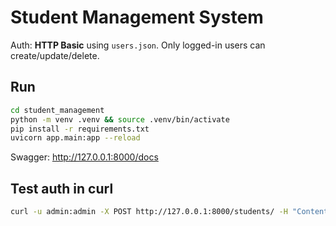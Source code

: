 # Student Management System

Auth: **HTTP Basic** using `users.json`. Only logged-in users can create/update/delete.

## Run
```bash
cd student_management
python -m venv .venv && source .venv/bin/activate
pip install -r requirements.txt
uvicorn app.main:app --reload
```
Swagger: http://127.0.0.1:8000/docs

## Test auth in curl
```bash
curl -u admin:admin -X POST http://127.0.0.1:8000/students/ -H "Content-Type: application/json" -d '{"name":"Ada","age":20,"email":"ada@example.com","grades":[{"subject":"Math","score":95}] }'
```
